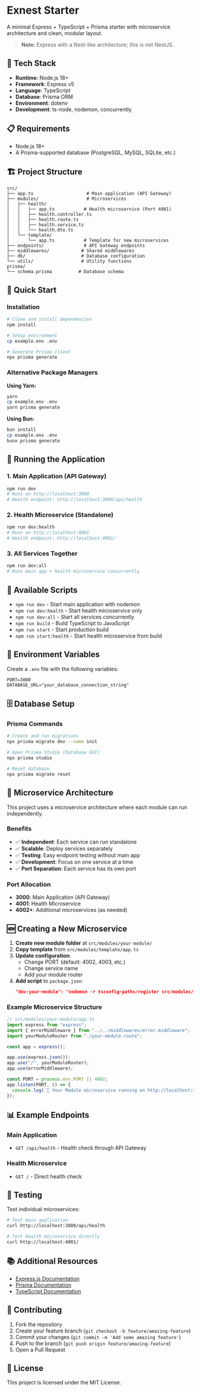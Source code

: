 # Exnest Starter

A minimal Express + TypeScript + Prisma starter with microservice architecture and clean, modular layout.

> **Note**: Express with a Nest-like architecture; this is not NestJS.

## 🚀 Tech Stack

- **Runtime**: Node.js 18+
- **Framework**: Express v5
- **Language**: TypeScript
- **Database**: Prisma ORM
- **Environment**: dotenv
- **Development**: ts-node, nodemon, concurrently

## 📋 Requirements

- Node.js 18+
- A Prisma-supported database (PostgreSQL, MySQL, SQLite, etc.)

## 🏗️ Project Structure

```
src/
├── app.ts                    # Main application (API Gateway)
├── modules/                  # Microservices
│   ├── health/
│   │   ├── app.ts           # Health microservice (Port 4001)
│   │   ├── health.controller.ts
│   │   ├── health.route.ts
│   │   ├── health.service.ts
│   │   └── health.dto.ts
│   └── template/
│       └── app.ts           # Template for new microservices
├── endpoints/               # API Gateway endpoints
├── middlewares/            # Shared middlewares
├── db/                     # Database configuration
└── utils/                  # Utility functions
prisma/
└── schema.prisma          # Database schema
```

## 🚀 Quick Start

### Installation

```bash
# Clone and install dependencies
npm install

# Setup environment
cp example.env .env

# Generate Prisma client
npx prisma generate
```

### Alternative Package Managers

**Using Yarn:**
```bash
yarn
cp example.env .env
yarn prisma generate
```

**Using Bun:**
```bash
bun install
cp example.env .env
bunx prisma generate
```

## 🎯 Running the Application

### 1. Main Application (API Gateway)
```bash
npm run dev
# Runs on http://localhost:3000
# Health endpoint: http://localhost:3000/api/health
```

### 2. Health Microservice (Standalone)
```bash
npm run dev:health
# Runs on http://localhost:4001
# Health endpoint: http://localhost:4001/
```

### 3. All Services Together
```bash
npm run dev:all
# Runs main app + health microservice concurrently
```

## 📝 Available Scripts

- `npm run dev` - Start main application with nodemon
- `npm run dev:health` - Start health microservice only
- `npm run dev:all` - Start all services concurrently
- `npm run build` - Build TypeScript to JavaScript
- `npm run start` - Start production build
- `npm run start:health` - Start health microservice from build

## 🔧 Environment Variables

Create a `.env` file with the following variables:

```env
PORT=3000
DATABASE_URL="your_database_connection_string"
```

## 🗄️ Database Setup

### Prisma Commands

```bash
# Create and run migrations
npx prisma migrate dev --name init

# Open Prisma Studio (Database GUI)
npx prisma studio

# Reset database
npx prisma migrate reset
```

## 🏢 Microservice Architecture

This project uses a microservice architecture where each module can run independently.

### Benefits

- ✅ **Independent**: Each service can run standalone
- ✅ **Scalable**: Deploy services separately
- ✅ **Testing**: Easy endpoint testing without main app
- ✅ **Development**: Focus on one service at a time
- ✅ **Port Separation**: Each service has its own port

### Port Allocation

- **3000**: Main Application (API Gateway)
- **4001**: Health Microservice
- **4002+**: Additional microservices (as needed)

## 🆕 Creating a New Microservice

1. **Create new module folder** at `src/modules/your-module/`
2. **Copy template** from `src/modules/template/app.ts`
3. **Update configuration**:
   - Change PORT (default: 4002, 4003, etc.)
   - Change service name
   - Add your module router
4. **Add script** to `package.json`:
   ```json
   "dev:your-module": "nodemon -r tsconfig-paths/register src/modules/your-module/app.ts"
   ```

### Example Microservice Structure

```typescript
// src/modules/your-module/app.ts
import express from "express";
import { errorMiddleware } from "../../middlewares/error.middleware";
import yourModuleRouter from "./your-module.route";

const app = express();

app.use(express.json());
app.use("/", yourModuleRouter);
app.use(errorMiddleware);

const PORT = process.env.PORT || 4002;
app.listen(PORT, () => {
  console.log(`🚀 Your Module microservice running on http://localhost:${PORT}`);
});
```

## 📊 Example Endpoints

### Main Application
- `GET /api/health` - Health check through API Gateway

### Health Microservice
- `GET /` - Direct health check

## 🧪 Testing

Test individual microservices:

```bash
# Test main application
curl http://localhost:3000/api/health

# Test health microservice directly
curl http://localhost:4001/
```

## 📚 Additional Resources

- [Express.js Documentation](https://expressjs.com/)
- [Prisma Documentation](https://www.prisma.io/docs)
- [TypeScript Documentation](https://www.typescriptlang.org/docs/)

## 🤝 Contributing

1. Fork the repository
2. Create your feature branch (`git checkout -b feature/amazing-feature`)
3. Commit your changes (`git commit -m 'Add some amazing feature'`)
4. Push to the branch (`git push origin feature/amazing-feature`)
5. Open a Pull Request

## 📄 License

This project is licensed under the MIT License.